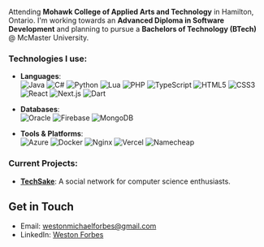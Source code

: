 Attending **Mohawk College of Applied Arts and Technology** in Hamilton, Ontario. I'm working towards an **Advanced Diploma in Software Development** and planning to pursue a **Bachelors of Technology (BTech)** @ McMaster University.

### Technologies I use:

- **Languages**: \
  ![Java](https://img.shields.io/badge/-Java-black?logo=openjdk) 
  ![C#](https://img.shields.io/badge/-C%23-black?logo=cshrp) 
  ![Python](https://img.shields.io/badge/-Python-black?logo=python) 
  ![Lua](https://img.shields.io/badge/-Lua-black?logo=lua) 
  ![PHP](https://img.shields.io/badge/-PHP-black?logo=php) 
  ![TypeScript](https://img.shields.io/badge/-TypeScript-black?logo=typescript) 
  ![HTML5](https://img.shields.io/badge/-HTML5-black?logo=html5) 
  ![CSS3](https://img.shields.io/badge/-CSS3-black?logo=css3) 
  ![React](https://img.shields.io/badge/-React-black?logo=react) 
  ![Next.js](https://img.shields.io/badge/-Next.js-black?logo=next.js)
  ![Dart](https://img.shields.io/badge/-Dart-black?logo=dart)

- **Databases**: \
![Oracle](https://custom-icon-badges.demolab.com/badge/Oracle-black?logo=oracle&logoColor=fff000)
  ![Firebase](https://img.shields.io/badge/-Firebase-black?logo=firebase)
  ![MongoDB](https://img.shields.io/badge/-MongoDB-black?logo=mongodb)

- **Tools & Platforms**:\
  ![Azure](https://img.shields.io/badge/-Azure-black?logo=microsoft-azure) 
  ![Docker](https://img.shields.io/badge/-Docker-black?logo=docker) 
  ![Nginx](https://img.shields.io/badge/-Nginx-black?logo=nginx) 
  ![Vercel](https://img.shields.io/badge/-Vercel-black?logo=vercel) 
  ![Namecheap](https://img.shields.io/badge/-Namecheap-black?logo=namecheap)

### Current Projects:
- **[TechSake](https://github.com/yourusername/techsake)**: A social network for computer science enthusiasts.


## Get in Touch
- Email: westonmichaelforbes@gmail.com
- LinkedIn: [Weston Forbes](https://www.linkedin.com/in/westonforbes/)

